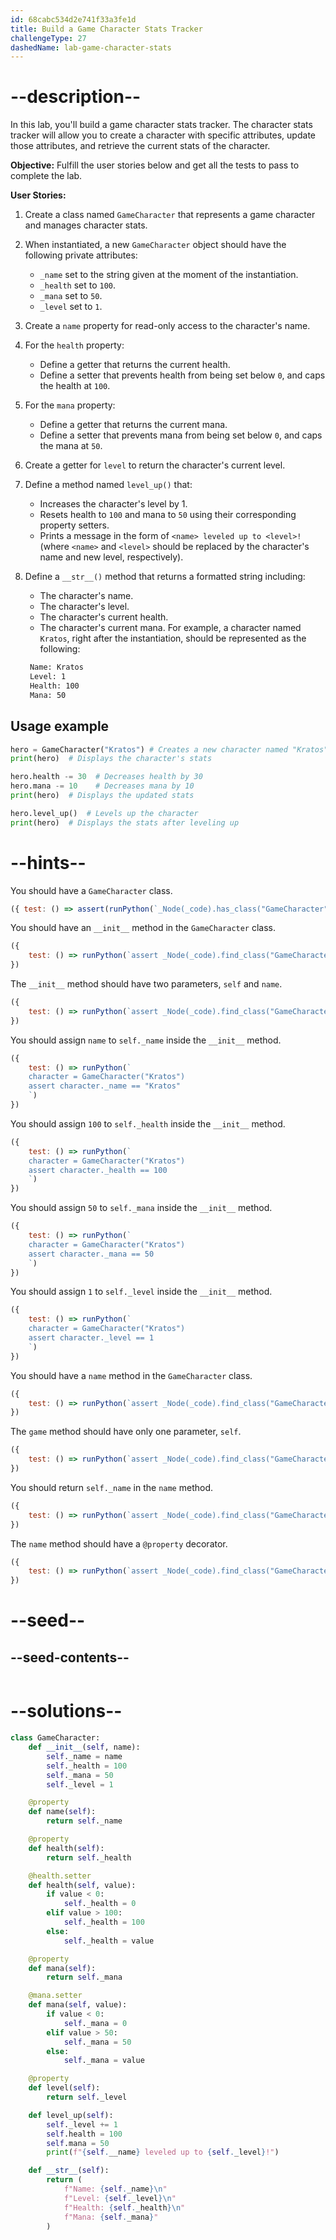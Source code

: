 ```yaml
---
id: 68cabc534d2e741f33a3fe1d
title: Build a Game Character Stats Tracker
challengeType: 27
dashedName: lab-game-character-stats
---
```


# --description--

In this lab, you'll build a game character stats tracker. The character stats tracker will allow you to create a character with specific attributes, update those attributes, and retrieve the current stats of the character.

**Objective:** Fulfill the user stories below and get all the tests to pass to complete the lab.

**User Stories:**

1. Create a class named `GameCharacter` that represents a game character and manages character stats.
2. When instantiated, a new `GameCharacter` object should have the following private attributes:
    - `_name` set to the string given at the moment of the instantiation.
    - `_health` set to `100`.
    - `_mana` set to `50`.
    - `_level` set to `1`.
3. Create a `name` property for read-only access to the character's name.
4. For the `health` property:
     - Define a getter that returns the current health.
     - Define a setter that prevents health from being set below `0`, and caps the health at `100`.
5. For the `mana` property:
     - Define a getter that returns the current mana.
     - Define a setter that prevents mana from being set below `0`, and caps the mana at `50`.
6. Create a getter for `level` to return the character's current level.
7. Define a method named `level_up()` that:
    - Increases the character's level by 1.
    - Resets health to `100` and mana to `50` using their corresponding property setters.
    - Prints a message in the form of `<name> leveled up to <level>!` (where `<name>` and `<level>` should be replaced by the character's name and new level, respectively).
8. Define a `__str__()` method that returns a formatted string including:
    - The character's name.
    - The character's level.
    - The character's current health.
    - The character's current mana.
   For example, a character named `Kratos`, right after the instantiation, should be represented as the following:

   ```md
    Name: Kratos
    Level: 1
    Health: 100
    Mana: 50
   ```

## Usage example

```python
hero = GameCharacter("Kratos") # Creates a new character named "Kratos"
print(hero)  # Displays the character's stats

hero.health -= 30  # Decreases health by 30
hero.mana -= 10    # Decreases mana by 10
print(hero)  # Displays the updated stats

hero.level_up()  # Levels up the character
print(hero)  # Displays the stats after leveling up
```

# --hints--

You should have a `GameCharacter` class.

```js
({ test: () => assert(runPython(`_Node(_code).has_class("GameCharacter")`)) })
```

You should have an `__init__` method in the `GameCharacter` class.

```js
({ 
    test: () => runPython(`assert _Node(_code).find_class("GameCharacter").has_function("__init__")`) 
})
```

The `__init__` method should have two parameters, `self` and `name`.

```js
({ 
    test: () => runPython(`assert _Node(_code).find_class("GameCharacter").find_function("__init__").has_args("self, name")`) 
})
```

You should assign `name` to `self._name` inside the `__init__` method.

```js
({ 
    test: () => runPython(`
    character = GameCharacter("Kratos")
    assert character._name == "Kratos"
    `) 
})
```

You should assign `100` to `self._health` inside the `__init__` method.

```js
({ 
    test: () => runPython(`
    character = GameCharacter("Kratos")
    assert character._health == 100
    `) 
})
```

You should assign `50` to `self._mana` inside the `__init__` method.

```js
({ 
    test: () => runPython(`
    character = GameCharacter("Kratos")
    assert character._mana == 50
    `) 
})
```

You should assign `1` to `self._level` inside the `__init__` method.

```js
({ 
    test: () => runPython(`
    character = GameCharacter("Kratos")
    assert character._level == 1
    `) 
})
```

You should have a `name` method in the `GameCharacter` class.

```js
({ 
    test: () => runPython(`assert _Node(_code).find_class("GameCharacter").has_function("name")`) 
})
```

The `game` method should have only one parameter, `self`.

```js
({ 
    test: () => runPython(`assert _Node(_code).find_class("GameCharacter").find_function("name").has_args("self")`) 
})
```

You should return `self._name` in the `name` method.

```js
({ 
    test: () => runPython(`assert _Node(_code).find_class("GameCharacter").find_function("name").has_return("self._name")`)
})
```

The `name` method should have a `@property` decorator.

```js
({ 
    test: () => runPython(`assert _Node(_code).find_class("GameCharacter").find_function("name").has_decorators("property")`) 
})
```

# --seed--

## --seed-contents--

```py

```

# --solutions--

```py
class GameCharacter:
    def __init__(self, name):
        self._name = name
        self._health = 100
        self._mana = 50
        self._level = 1

    @property
    def name(self):
        return self._name

    @property
    def health(self):
        return self._health

    @health.setter
    def health(self, value):
        if value < 0:
            self._health = 0
        elif value > 100:
            self._health = 100
        else:
            self._health = value

    @property
    def mana(self):
        return self._mana

    @mana.setter
    def mana(self, value):
        if value < 0:
            self._mana = 0
        elif value > 50:
            self._mana = 50
        else:
            self._mana = value

    @property
    def level(self):
        return self._level

    def level_up(self):
        self._level += 1
        self.health = 100
        self.mana = 50
        print(f"{self.__name} leveled up to {self._level}!")

    def __str__(self):
        return (
            f"Name: {self._name}\n"
            f"Level: {self._level}\n"
            f"Health: {self._health}\n"
            f"Mana: {self._mana}"
        )
```
